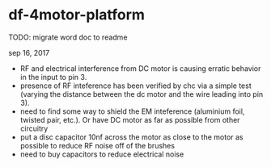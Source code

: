 # df-4motor-platform

TODO: migrate word doc to readme

sep 16, 2017
 - RF and electrical interference from DC motor is causing erratic behavior in the input to pin 3.
 - presence of RF inteference has been verified by chc via a simple test (varying the distance between the dc motor and the wire leading into pin 3). 
 - need to find some way to shield the EM inteference (aluminium foil, twisted pair, etc.). Or have DC motor as far as possible from other circuitry 
 - put a disc capacitor 10nf across the motor as close to the motor as possible to reduce RF noise off of the brushes
 - need to buy capacitors to reduce electrical noise
